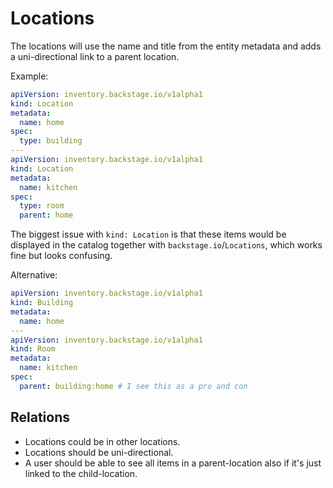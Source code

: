# Locations

The locations will use the name and title from the entity metadata and adds a uni-directional link to a parent location.

Example:

```yaml
apiVersion: inventory.backstage.io/v1alpha1
kind: Location
metadata:
  name: home
spec:
  type: building
---
apiVersion: inventory.backstage.io/v1alpha1
kind: Location
metadata:
  name: kitchen
spec:
  type: room
  parent: home
```

The biggest issue with `kind: Location` is that these items would be displayed in the catalog together with `backstage.io`/`Locations`, which works fine but looks confusing.

Alternative:

```yaml
apiVersion: inventory.backstage.io/v1alpha1
kind: Building
metadata:
  name: home
---
apiVersion: inventory.backstage.io/v1alpha1
kind: Room
metadata:
  name: kitchen
spec:
  parent: building:home # I see this as a pro and con
```

## Relations

- Locations could be in other locations.
- Locations should be uni-directional.
- A user should be able to see all items in a parent-location also if it's just linked to the child-location.
